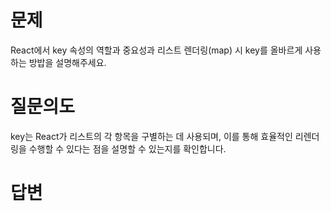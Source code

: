 # 문제
React에서 key 속성의 역할과 중요성과 리스트 렌더링(map) 시 key를 올바르게 사용하는 방밥을 설명해주세요.

# 질문의도
key는 React가 리스트의 각 항목을 구별하는 데 사용되며, 이를 통해 효율적인 리렌더링을 수행할 수 있다는 점을 설명할 수 있는지를 확인합니다.

# 답변
